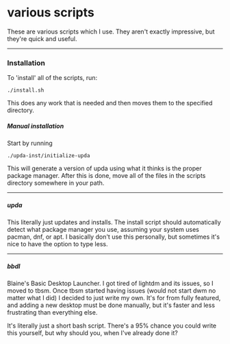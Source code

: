 # various scripts

These are various scripts which I use. They aren't exactly impressive, but they're quick and useful.

___

### Installation

To 'install' all of the scripts, run:
```
./install.sh
```
This does any work that is needed and then moves them to the specified directory.

##### Manual installation

Start by running
```
./upda-inst/initialize-upda
```
This will generate a version of upda using what it thinks is the proper package manager. After this is done, move all of the files in the scripts directory somewhere in your path.

___

##### upda

This literally just updates and installs. The install script should automatically detect what package manager you use, assuming your system uses pacman, dnf, or apt. I basically don't use this personally, but sometimes it's nice to have the option to type less.

___

##### bbdl

Blaine's Basic Desktop Launcher. I got tired of lightdm and its issues, so I moved to tbsm. Once tbsm started having issues (would not start dwm no matter what I did) I decided to just write my own. It's for from fully featured, and adding a new desktop must be done manually, but it's faster and less frustrating than everything else.

It's literally just a short bash script. There's a 95% chance you could write this yourself, but why should you, when I've already done it?
